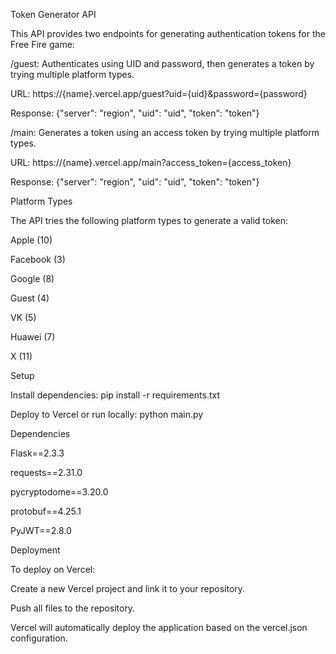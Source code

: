 Token Generator API

This API provides two endpoints for generating authentication tokens for the Free Fire game:





/guest: Authenticates using UID and password, then generates a token by trying multiple platform types.





URL: https://{name}.vercel.app/guest?uid={uid}&password={password}



Response: {"server": "region", "uid": "uid", "token": "token"}



/main: Generates a token using an access token by trying multiple platform types.





URL: https://{name}.vercel.app/main?access_token={access_token}



Response: {"server": "region", "uid": "uid", "token": "token"}

Platform Types

The API tries the following platform types to generate a valid token:





Apple (10)



Facebook (3)



Google (8)



Guest (4)



VK (5)



Huawei (7)



X (11)

Setup





Install dependencies: pip install -r requirements.txt



Deploy to Vercel or run locally: python main.py

Dependencies





Flask==2.3.3



requests==2.31.0



pycryptodome==3.20.0



protobuf==4.25.1



PyJWT==2.8.0

Deployment

To deploy on Vercel:





Create a new Vercel project and link it to your repository.



Push all files to the repository.



Vercel will automatically deploy the application based on the vercel.json configuration.